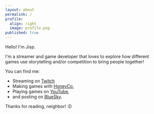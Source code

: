 ```yaml
---
layout: about
permalink: /
profile:
  align: right
  image: profile.png
published: true
---
```


Hello! I'm Jisp. 

I'm a streamer and game developer that loves to explore how different games use storytelling and/or competition to bring people together!

You can find me:

- Streaming on [Twitch](https://www.twitch.tv/JispGames)
- Making games with [HoneyCo](https://www.honeycogames.com/), 
- Playing games on [YouTube](https://www.youtube.com/@JispGames), 
- and posting on [BlueSky](https://bsky.app/profile/jispgames.bsky.social). 

Thanks for reading, neighbor! :D